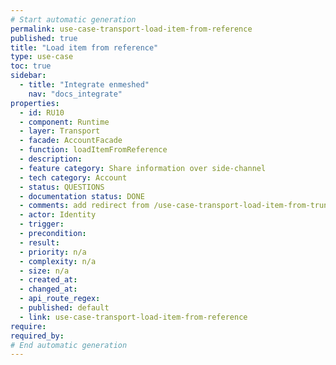 ```yaml
---
# Start automatic generation
permalink: use-case-transport-load-item-from-reference
published: true
title: "Load item from reference"
type: use-case
toc: true
sidebar:
  - title: "Integrate enmeshed"
    nav: "docs_integrate"
properties:
  - id: RU10
  - component: Runtime
  - layer: Transport
  - facade: AccountFacade
  - function: loadItemFromReference
  - description:
  - feature category: Share information over side-channel
  - tech category: Account
  - status: QUESTIONS
  - documentation status: DONE
  - comments: add redirect from /use-case-transport-load-item-from-truncated-reference as soon as that use case is deleted; rather somewhere else? 
  - actor: Identity
  - trigger:
  - precondition:
  - result:
  - priority: n/a
  - complexity: n/a
  - size: n/a
  - created_at:
  - changed_at:
  - api_route_regex:
  - published: default
  - link: use-case-transport-load-item-from-reference
require:
required_by:
# End automatic generation
---
```

